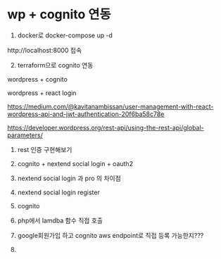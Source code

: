 
# wp + cognito 연동

1. docker로 
docker-compose up -d

http://localhost:8000 접속


2. terraform으로 cognito 연동 

wordpress + cognito

wordpress + react login


https://medium.com/@kavitanambissan/user-management-with-react-wordpress-api-and-jwt-authentication-20f6ba58c78e



https://developer.wordpress.org/rest-api/using-the-rest-api/global-parameters/


1. rest 인증 구현해보기

2. cognito + nextend social login + oauth2 


1. nextend social login 과 pro 의 차이점

2. nextend social login register

3. cognito


1. php에서 lamdba 함수 직접 호출
2. google회원가입 하고 cognito aws endpoint로 직접 등록 가능한지???
3. 